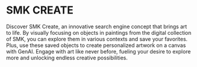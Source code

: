 # SMK CREATE

Discover SMK Create, an innovative search engine concept that brings art to life. By visually focusing on objects in paintings from the digital collection of SMK, you can explore them in various contexts and save your favorites. Plus, use these saved objects to create personalized artwork on a canvas with GenAI. Engage with art like never before, fueling your desire to explore more and unlocking endless creative possibilities.
